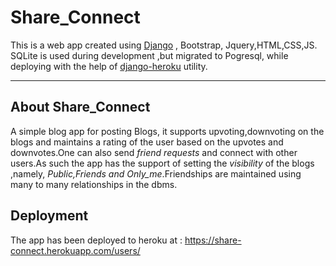 # Share_Connect

This is a web app created using <a href="https://www.djangoproject.com/">Django</a> , Bootstrap, Jquery,HTML,CSS,JS.
SQLite is used during development ,but migrated to Pogresql, while deploying with the help of <a href="https://pypi.org/project/django-heroku/">django-heroku</a> utility.
<hr>

## About Share_Connect
A simple blog app for posting Blogs, it supports upvoting,downvoting on the blogs and maintains a rating of the user
based on the upvotes and downvotes.One can also send <i>friend requests</i> and connect with other users.As such the app
has the support of setting the <i>visibility</i> of the blogs ,namely, <i>Public,Friends and Only_me</i>.Friendships
are maintained using many to many relationships in the dbms.

## Deployment
The app has been deployed to heroku at : https://share-connect.herokuapp.com/users/
